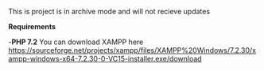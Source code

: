 This is project is in archive mode and will not recieve updates

**Requirements**

-**PHP 7.2** You can download XAMPP here https://sourceforge.net/projects/xampp/files/XAMPP%20Windows/7.2.30/xampp-windows-x64-7.2.30-0-VC15-installer.exe/download

